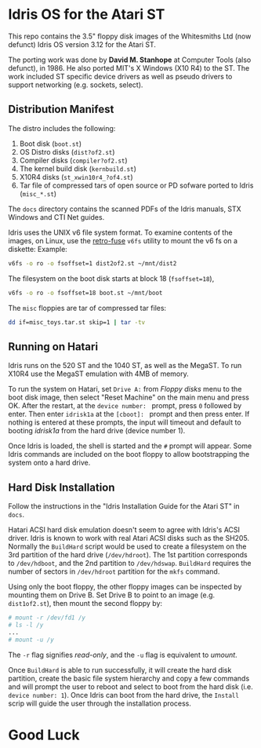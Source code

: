 # Idris OS for the Atari ST
This repo contains the 3.5" floppy disk images of the Whitesmiths Ltd (now defunct) Idris OS
version 3.12 for the Atari ST.

The porting work was done by **David M. Stanhope** at Computer Tools (also defunct), in 1986.
He also ported MIT's X Windows (X10 R4) to the ST. The work included ST specific device drivers
as well as pseudo drivers to support networking (e.g. sockets, select).

## Distribution Manifest
The distro includes the following:
1. Boot disk (`boot.st`)
2. OS Distro disks (`dist?of2.st`)
3. Compiler disks (`compiler?of2.st`)
4. The kernel build disk (`kernbuild.st`)
5. X10R4 disks (`st_xwin10r4_?of4.st`)
6. Tar file of compressed tars of open source or PD sofware ported to Idris (`misc_*.st`)

The `docs` directory contains the scanned PDFs of the Idris manuals, STX Windows and CTI Net guides.

Idris uses the UNIX v6 file system format. To examine contents of the images, on Linux, use the
[retro-fuse](https://github.com/jaylogue/retro-fuse) `v6fs` utility to mount the
v6 fs on a diskette:
Example:
```sh
v6fs -o ro -o fsoffset=1 dist2of2.st ~/mnt/dist2
```

The filesystem on the boot disk starts at block 18 (`fsoffset=18`),
```sh
v6fs -o ro -o fsoffset=18 boot.st ~/mnt/boot
```

The `misc` floppies are tar of compressed tar files:
```sh
dd if=misc_toys.tar.st skip=1 | tar -tv
```

## Running on Hatari
Idris runs on the 520 ST and the 1040 ST, as well as the MegaST. To run X10R4 use the
MegaST emulation with 4MB of memory.

To run the system on Hatari, set `Drive A:` from _Floppy disks_ menu to the boot disk image,
then select "Reset Machine" on the main menu and press OK. After the restart, at the
`device number: ` prompt, press `0` followed by enter. Then
enter `idrisk1a` at the `[cboot]: ` prompt and then press enter. If nothing is entered at
these prompts, the input will timeout and default to booting _idrisk1a_ from the hard
drive (device number 1).

Once Idris is loaded, the shell is started and the `#` prompt will appear. Some Idris
commands are included on the boot floppy to allow bootstrapping the system onto a hard
drive.

## Hard Disk Installation
Follow the instructions in the "Idris Installation Guide for the Atari ST" in `docs`.

Hatari ACSI hard disk emulation doesn't seem to agree with Idris's ACSI driver. Idris is known
to work with real Atari ACSI disks such as the SH205.  Normally the `BuildHard` script would be
used to create a filesystem on the 3rd partition of the hard drive (`/dev/hdroot`). The
1st partition corresponds to `/dev/hdboot`, and the 2nd partition to `/dev/hdswap`. `BuildHard`
requires the number of sectors in `/dev/hdroot` partition for the `mkfs` command.

Using only the boot floppy, the other floppy images can be inspected by mounting them
on Drive B. Set Drive B to point to an image (e.g. `dist1of2.st`), then mount the second
floppy by:
```sh
# mount -r /dev/fd1 /y
# ls -l /y
...
# mount -u /y
```
The `-r` flag signifies _read-only_, and the `-u` flag is equivalent to _umount_.

Once `BuildHard` is able to run successfully, it will create the hard disk partition, create
the basic file system hierarchy and copy a few commands and will prompt the user to reboot
and select to boot from the hard disk (i.e. `device number: 1`).  Once Idris can boot
from the hard drive, the `Install` scrip will guide the user through the installation
process.

# Good Luck
